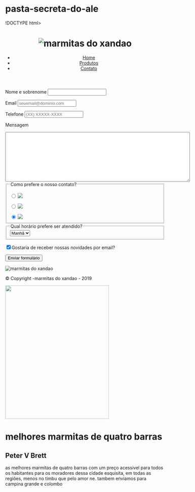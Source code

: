 # pasta-secreta-do-ale

!DOCTYPE html>
<html>
<head>
<meta charset="UTF-8">
<title>Contato -marmitas do xandao












    
</title>

<link rel="stylesheet" href="reset.css">
<link rel="stylesheet" href="style.css">
</head>
<body>
<header>
<div class="caixa">
<h1><img src="download (2).jpeg" alt="marmitas do xandao"></h1>

<nav>
<ul>
<li><a href="index.html">Home</a></li>
<li><a href="produtos.html">Produtos</a></li>
<li><a href="contato.html">Contato</a></li>
</ul>
</nav>
</div>
</header>

<main>
<form>
<label for="nomesobrenome">Nome e sobrenome</label>
<input type="text" id="nomesobrenome" class="input-padrao" required>

<label for="email">Email</label>
<input type="email" id="email" class="input-padrao" required placeholder="seuemail@dominio.com">

<label for="telefone">Telefone</label>
<input type="tel" id="telefone" class="input-padrao" required placeholder="(XX) XXXXX-XXXX">

<label for="mensagem">Mensagem</label>
<textarea cols="70" rows="10" id="mensagem" class="input-padrao" required></textarea>

<fieldset>
<legend>Como prefere o nosso contato?</legend>

<div class="redes">

<label for="radio-email"><input type="radio" name="contato" value="email" id="radio-email">
<img src="gmail.png" id="gmail"></label>
</div>
<div class="redes">

<label for="radio-telefone"><input type="radio" name="contato" value="telefone" id="radio-telefone">
<img src="telefone.png" id="fone"></label>
</div>
<div class="redes">
<label for="radio-whatsapp"><input type="radio" name="contato" value="whatsapp" id="radio-whatsapp" checked>
<img src="zap.png" id="zap"></label>
</div>

</fieldset>

<fieldset>
<legend>Qual horário prefere ser atendido?</legend>
<select>
<option>Manhã</option>
<option>Tarde</option>
<option>Noite</option>
</select>
</fieldset>



<label class="checkbox"><input type="checkbox" checked>Gostaria de receber nossas novidades por email?</label>

<input type="submit" value="Enviar formulário" class="enviar">
</form>
</main>

<footer>
<img src="download (2).jpeg" alt="marmitas do xandao">
<p class="copyright">&copy; Copyright -marmitas do xandao - 2019</p>
</footer>
</body>
</html>






<!DOCTYPE html>
<html lang="pt-br">
<head>
<meta charset="UTF-8">
<meta http-equiv="X-UA-Compatible" content="IE=edge">
<meta name="viewport" content="width=device-width, initial-scale=1.0">
<link rel="stylesheet" href="principe.css">
<title>melhores marmitas de quatro barras</title>
</head>
<body>
<div class="wrapper">
<div></div>
<img id="olive" src="olive.jpg" height="420" width="327">
</div>

<div class="produto-info">
<div class="produto-texto">
<h1>melhores marmitas de quatro barras</h1>
<h2>Peter V Brett</h2>
<p>as melhores marmitas de quatro barras com um preço acessivel para todos os habitantes para os moradores dessa cidade esquisita, em todas as regiões, menos no timbu que pelo amor ne.
    tambem enviamos para campina grande e colombo
</p>
</div>
